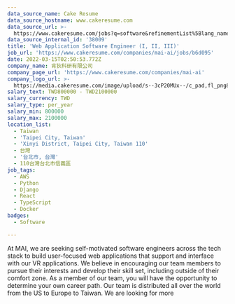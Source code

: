 ```yaml
---
data_source_name: Cake Resume
data_source_hostname: www.cakeresume.com
data_source_url: >-
  https://www.cakeresume.com/jobs?q=software&refinementList%5Blang_name%5D%5B0%5D=English&refinementList%5Bsalary_type%5D=per_year&range%5Bsalary_range%5D%5Bmin%5D=1000000&page=2
data_source_internal_id: '38009'
title: 'Web Application Software Engineer (I, II, III)'
job_url: 'https://www.cakeresume.com/companies/mai-ai/jobs/b6d095'
date: 2022-03-15T02:50:53.772Z
company_name: 肯狄科研有限公司
company_page_url: 'https://www.cakeresume.com/companies/mai-ai'
company_logo_url: >-
  https://media.cakeresume.com/image/upload/s--3cP20MUx--/c_pad,fl_png8,h_200,w_200/v1610469581/xlehphjtzuk3nllpqgbz.png
salary_text: TWD800000 - TWD2100000
salary_currency: TWD
salary_type: per_year
salary_min: 800000
salary_max: 2100000
location_list:
  - Taiwan
  - 'Taipei City, Taiwan'
  - 'Xinyi District, Taipei City, Taiwan 110'
  - 台灣
  - '台北市, 台灣'
  - 110台灣台北市信義區
job_tags:
  - AWS
  - Python
  - Django
  - React
  - TypeScript
  - Docker
badges:
  - Software

---
```


At MAI, we are seeking self-motivated software engineers across the tech stack to build user-focused web applications that support and interface with our VR applications. We believe in encouraging our team members to pursue their interests and develop their skill set, including outside of their comfort zone. As a member of our team, you will have the opportunity to determine your own career path. Our team is distributed all over the world from the US to Europe to Taiwan. We are looking for more 